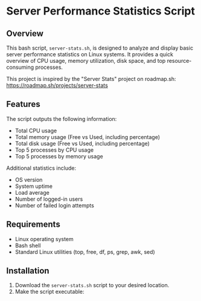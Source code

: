 # Server Performance Statistics Script

## Overview

This bash script, `server-stats.sh`, is designed to analyze and display basic server performance statistics on Linux systems. It provides a quick overview of CPU usage, memory utilization, disk space, and top resource-consuming processes.

This project is inspired by the "Server Stats" project on roadmap.sh: https://roadmap.sh/projects/server-stats

## Features

The script outputs the following information:

- Total CPU usage
- Total memory usage (Free vs Used, including percentage)
- Total disk usage (Free vs Used, including percentage)
- Top 5 processes by CPU usage
- Top 5 processes by memory usage

Additional statistics include:
- OS version
- System uptime
- Load average
- Number of logged-in users
- Number of failed login attempts

## Requirements

- Linux operating system
- Bash shell
- Standard Linux utilities (top, free, df, ps, grep, awk, sed)

## Installation

1. Download the `server-stats.sh` script to your desired location.
2. Make the script executable:
